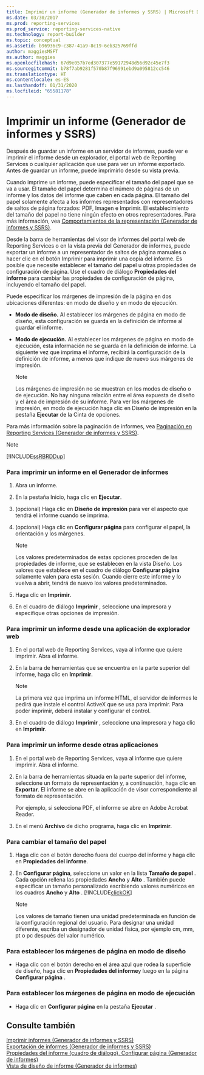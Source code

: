 ```yaml
---
title: Imprimir un informe (Generador de informes y SSRS) | Microsoft Docs
ms.date: 03/30/2017
ms.prod: reporting-services
ms.prod_service: reporting-services-native
ms.technology: report-builder
ms.topic: conceptual
ms.assetid: b96936c9-c387-41a9-8c19-6eb325769ffd
author: maggiesMSFT
ms.author: maggies
ms.openlocfilehash: 67d9e057b7ed307377e59172948d56d92c45e7f3
ms.sourcegitcommit: b78f7ab9281f570b87f96991ebd9a095812cc546
ms.translationtype: HT
ms.contentlocale: es-ES
ms.lasthandoff: 01/31/2020
ms.locfileid: "65581178"
---
```

# <a name="print-a-report-report-builder-and-ssrs"></a>Imprimir un informe (Generador de informes y SSRS)
  Después de guardar un informe en un servidor de informes, puede ver e imprimir el informe desde un explorador, el portal web de Reporting Services o cualquier aplicación que use para ver un informe exportado. Antes de guardar un informe, puede imprimirlo desde su vista previa.  
  
 Cuando imprime un informe, puede especificar el tamaño del papel que se va a usar. El tamaño del papel determina el número de páginas de un informe y los datos del informe que caben en cada página. El tamaño del papel solamente afecta a los informes representados con representadores de saltos de página forzados: PDF, Imagen e Imprimir. El establecimiento del tamaño del papel no tiene ningún efecto en otros representadores. Para más información, vea [Comportamientos de la representación &#40;Generador de informes y SSRS&#41;](../../reporting-services/report-design/rendering-behaviors-report-builder-and-ssrs.md).  
  
 Desde la barra de herramientas del visor de informes del portal web de Reporting Services o en la vista previa del Generador de informes, puede exportar un informe a un representador de saltos de página manuales o hacer clic en el botón Imprimir para imprimir una copia del informe. Es posible que necesite establecer el tamaño del papel u otras propiedades de configuración de página. Use el cuadro de diálogo **Propiedades del informe** para cambiar las propiedades de configuración de página, incluyendo el tamaño del papel.  
  
 Puede especificar los márgenes de impresión de la página en dos ubicaciones diferentes: en modo de diseño y en modo de ejecución.  
  
-   **Modo de diseño.** Al establecer los márgenes de página en modo de diseño, esta configuración se guarda en la definición de informe al guardar el informe.  
  
-   **Modo de ejecución.** Al establecer los márgenes de página en modo de ejecución, esta información no se guarda en la definición de informe. La siguiente vez que imprima el informe, recibirá la configuración de la definición de informe, a menos que indique de nuevo sus márgenes de impresión.  
  
    > [!NOTE]  
    >  Los márgenes de impresión no se muestran en los modos de diseño o de ejecución. No hay ninguna relación entre el área expuesta de diseño y el área de impresión de su informe. Para ver los márgenes de impresión, en modo de ejecución haga clic en Diseño de impresión en la pestaña **Ejecutar** de la Cinta de opciones.  
  
 Para más información sobre la paginación de informes, vea [Paginación en Reporting Services &#40;Generador de informes y SSRS&#41;](../../reporting-services/report-design/pagination-in-reporting-services-report-builder-and-ssrs.md).  
  
> [!NOTE]  
>  [!INCLUDE[ssRBRDDup](../../includes/ssrbrddup-md.md)]  
  
### <a name="to-print-a-report-in-report-builder"></a>Para imprimir un informe en el Generador de informes  
  
1.  Abra un informe.  
  
2.  En la pestaña Inicio, haga clic en **Ejecutar**.  
  
3.  (opcional) Haga clic en **Diseño de impresión** para ver el aspecto que tendrá el informe cuando se imprima.  
  
4.  (opcional) Haga clic en **Configurar página** para configurar el papel, la orientación y los márgenes.  
  
    > [!NOTE]  
    >  Los valores predeterminados de estas opciones proceden de las propiedades de informe, que se establecen en la vista Diseño. Los valores que establece en el cuadro de diálogo **Configurar página** solamente valen para esta sesión. Cuando cierre este informe y lo vuelva a abrir, tendrá de nuevo los valores predeterminados.  
  
5.  Haga clic en **Imprimir**.  
  
6.  En el cuadro de diálogo **Imprimir** , seleccione una impresora y especifique otras opciones de impresión.  
  
### <a name="to-print-a-report-from-a-web-browser-application"></a>Para imprimir un informe desde una aplicación de explorador web  
  
1.  En el portal web de Reporting Services, vaya al informe que quiere imprimir. Abra el informe.  
  
3.  En la barra de herramientas que se encuentra en la parte superior del informe, haga clic en **Imprimir**.  
  
    > [!NOTE]  
    >  La primera vez que imprima un informe HTML, el servidor de informes le pedirá que instale el control ActiveX que se usa para imprimir. Para poder imprimir, deberá instalar y configurar el control.  
  
4.  En el cuadro de diálogo **Imprimir** , seleccione una impresora y haga clic en **Imprimir**.  
  
### <a name="to-print-a-report-from-other-applications"></a>Para imprimir un informe desde otras aplicaciones  
  
1.  En el portal web de Reporting Services, vaya al informe que quiere imprimir. Abra el informe.  
  
2.  En la barra de herramientas situada en la parte superior del informe, seleccione un formato de representación y, a continuación, haga clic en **Exportar**. El informe se abre en la aplicación de visor correspondiente al formato de representación.  
  
     Por ejemplo, si selecciona PDF, el informe se abre en Adobe Acrobat Reader.  
  
3.  En el menú **Archivo** de dicho programa, haga clic en **Imprimir**.  
  
### <a name="to-change-paper-size"></a>Para cambiar el tamaño del papel  
  
1.  Haga clic con el botón derecho fuera del cuerpo del informe y haga clic en **Propiedades del informe**.  
  
2.  En **Configurar página**, seleccione un valor en la lista **Tamaño de papel** . Cada opción rellena las propiedades **Ancho** y **Alto** . También puede especificar un tamaño personalizado escribiendo valores numéricos en los cuadros **Ancho** y **Alto** . [!INCLUDE[clickOK](../../includes/clickok-md.md)]  
  
    > [!NOTE]  
    >  Los valores de tamaño tienen una unidad predeterminada en función de la configuración regional del usuario. Para designar una unidad diferente, escriba un designador de unidad física, por ejemplo cm, mm, pt o pc después del valor numérico.  
  
### <a name="to-set-page-margins-in-design-mode"></a>Para establecer los márgenes de página en modo de diseño  
  
-   Haga clic con el botón derecho en el área azul que rodea la superficie de diseño, haga clic en **Propiedades del informe**y luego en la página **Configurar página** .  
  
### <a name="to-set-page-margins-in-run-mode"></a>Para establecer los márgenes de página en modo de ejecución  
  
-   Haga clic en **Configurar página** en la pestaña **Ejecutar** .  
  
## <a name="see-also"></a>Consulte también  
 [Imprimir informes &#40;Generador de informes y SSRS&#41;](../../reporting-services/report-builder/print-reports-report-builder-and-ssrs.md)   
 [Exportación de informes &#40;Generador de informes y SSRS&#41;](../../reporting-services/report-builder/export-reports-report-builder-and-ssrs.md)   
 [Propiedades del informe (cuadro de diálogo), Configurar página &#40;Generador de informes&#41;](https://msdn.microsoft.com/library/eb3b5d01-7b82-4808-a58b-9e096742f8c6)   
 [Vista de diseño de informe &#40;Generador de informes&#41;](../../reporting-services/report-builder/report-design-view-report-builder.md)  
  
  
